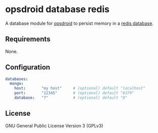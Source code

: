 # opsdroid database redis

A database module for [opsdroid](https://github.com/opsdroid/opsdroid) to persist memory in a [redis database](https://redis.io/).

## Requirements

None.

## Configuration

```yaml
databases:
  mongo:
    host:       "my host"     # (optional) default "localhost"
    port:       "12345"       # (optional) default "6379"
    database:   "7"           # (optional) default "0"
```

## License

GNU General Public License Version 3 (GPLv3)